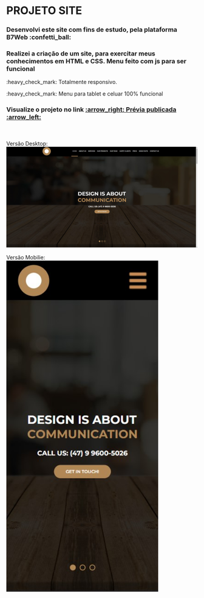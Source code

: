 <h1>PROJETO SITE</h1>
<h3>Desenvolvi este site com fins de estudo, pela plataforma B7Web :confetti_ball:</h3>
<h3>Realizei a criação de um site, para exercitar meus conhecimentos em HTML e CSS. Menu feito com js para ser funcional</h3> 
<p>:heavy_check_mark: Totalmente responsivo.</p>
<p>:heavy_check_mark: Menu para tablet e celuar 100% funcional</p>


 <h3>Visualize o projeto no link <a href="https://eclectic-dodol-561918.netlify.app/" target="_blank">  :arrow_right: Prévia publicada :arrow_left:</a></h3> 

<br><br>
Versão Desktop: <br>
<img src='media/bannermd.jpg' width="600px" height="auto" align="center" />
<br><br>
Versão Mobilie:<br>
<img src='media/mobilemd.jpg' width="400px" height="auto" align="center"/>